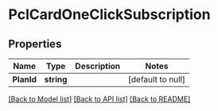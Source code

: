# PclCardOneClickSubscription

## Properties
Name | Type | Description | Notes
------------ | ------------- | ------------- | -------------
**PlanId** | **string** |  | [default to null]

[[Back to Model list]](../README.md#documentation-for-models) [[Back to API list]](../README.md#documentation-for-api-endpoints) [[Back to README]](../README.md)

